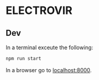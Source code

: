 # ELECTROVIR

## Dev

In a terminal exceute the following:

```bash
npm run start
```

In a browser go to [localhost:8000](localhost:8000).